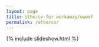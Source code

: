 ```yaml
---
layout: page
title: othercv-for workaway/wwoof
permalink: /othercv/
---
```


{% include slideshow.html %}
